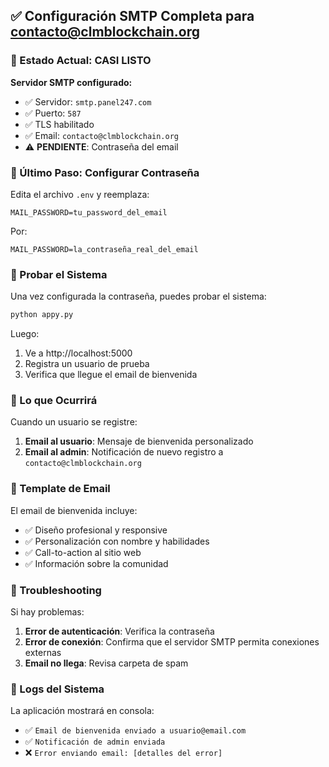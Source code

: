 ## ✅ Configuración SMTP Completa para contacto@clmblockchain.org

### 🎯 Estado Actual: CASI LISTO

**Servidor SMTP configurado:**
- ✅ Servidor: `smtp.panel247.com`
- ✅ Puerto: `587`
- ✅ TLS habilitado
- ✅ Email: `contacto@clmblockchain.org`
- ⚠️ **PENDIENTE**: Contraseña del email

### 🔐 Último Paso: Configurar Contraseña

Edita el archivo `.env` y reemplaza:
```env
MAIL_PASSWORD=tu_password_del_email
```

Por:
```env
MAIL_PASSWORD=la_contraseña_real_del_email
```

### 🧪 Probar el Sistema

Una vez configurada la contraseña, puedes probar el sistema:

```bash
python appy.py
```

Luego:
1. Ve a http://localhost:5000
2. Registra un usuario de prueba
3. Verifica que llegue el email de bienvenida

### 📧 Lo que Ocurrirá

Cuando un usuario se registre:
1. **Email al usuario**: Mensaje de bienvenida personalizado
2. **Email al admin**: Notificación de nuevo registro a `contacto@clmblockchain.org`

### 🎨 Template de Email

El email de bienvenida incluye:
- ✅ Diseño profesional y responsive
- ✅ Personalización con nombre y habilidades
- ✅ Call-to-action al sitio web
- ✅ Información sobre la comunidad

### 🔧 Troubleshooting

Si hay problemas:
1. **Error de autenticación**: Verifica la contraseña
2. **Error de conexión**: Confirma que el servidor SMTP permita conexiones externas
3. **Email no llega**: Revisa carpeta de spam

### 📝 Logs del Sistema

La aplicación mostrará en consola:
- ✅ `Email de bienvenida enviado a usuario@email.com`
- ✅ `Notificación de admin enviada`
- ❌ `Error enviando email: [detalles del error]`